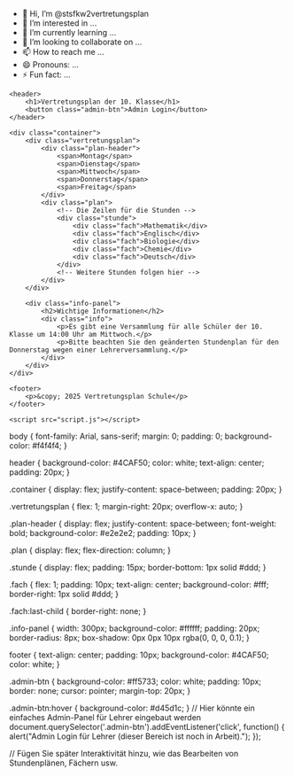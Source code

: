 - 👋 Hi, I’m @stsfkw2vertretungsplan
- 👀 I’m interested in ...
- 🌱 I’m currently learning ...
- 💞️ I’m looking to collaborate on ...
- 📫 How to reach me ...
- 😄 Pronouns: ...
- ⚡ Fun fact: ...

<!---
stsfkw2vertretungsplan/stsfkw2vertretungsplan is a ✨ special ✨ repository because its `README.md` (this file) appears on your GitHub profile.
You can click the Preview link to take a look at your changes.
--->
<!DOCTYPE html>
<html lang="de">
<head>
    <meta charset="UTF-8">
    <meta name="viewport" content="width=device-width, initial-scale=1.0">
    <title>Vertretungsplan</title>
    <link rel="stylesheet" href="styles.css">
</head>
<body>

    <header>
        <h1>Vertretungsplan der 10. Klasse</h1>
        <button class="admin-btn">Admin Login</button>
    </header>

    <div class="container">
        <div class="vertretungsplan">
            <div class="plan-header">
                <span>Montag</span>
                <span>Dienstag</span>
                <span>Mittwoch</span>
                <span>Donnerstag</span>
                <span>Freitag</span>
            </div>
            <div class="plan">
                <!-- Die Zeilen für die Stunden -->
                <div class="stunde">
                    <div class="fach">Mathematik</div>
                    <div class="fach">Englisch</div>
                    <div class="fach">Biologie</div>
                    <div class="fach">Chemie</div>
                    <div class="fach">Deutsch</div>
                </div>
                <!-- Weitere Stunden folgen hier -->
            </div>
        </div>

        <div class="info-panel">
            <h2>Wichtige Informationen</h2>
            <div class="info">
                <p>Es gibt eine Versammlung für alle Schüler der 10. Klasse um 14:00 Uhr am Mittwoch.</p>
                <p>Bitte beachten Sie den geänderten Stundenplan für den Donnerstag wegen einer Lehrerversammlung.</p>
            </div>
        </div>
    </div>

    <footer>
        <p>&copy; 2025 Vertretungsplan Schule</p>
    </footer>

    <script src="script.js"></script>
</body>
</html>
body {
    font-family: Arial, sans-serif;
    margin: 0;
    padding: 0;
    background-color: #f4f4f4;
}

header {
    background-color: #4CAF50;
    color: white;
    text-align: center;
    padding: 20px;
}

.container {
    display: flex;
    justify-content: space-between;
    padding: 20px;
}

.vertretungsplan {
    flex: 1;
    margin-right: 20px;
    overflow-x: auto;
}

.plan-header {
    display: flex;
    justify-content: space-between;
    font-weight: bold;
    background-color: #e2e2e2;
    padding: 10px;
}

.plan {
    display: flex;
    flex-direction: column;
}

.stunde {
    display: flex;
    padding: 15px;
    border-bottom: 1px solid #ddd;
}

.fach {
    flex: 1;
    padding: 10px;
    text-align: center;
    background-color: #fff;
    border-right: 1px solid #ddd;
}

.fach:last-child {
    border-right: none;
}

.info-panel {
    width: 300px;
    background-color: #ffffff;
    padding: 20px;
    border-radius: 8px;
    box-shadow: 0px 0px 10px rgba(0, 0, 0, 0.1);
}

footer {
    text-align: center;
    padding: 10px;
    background-color: #4CAF50;
    color: white;
}

.admin-btn {
    background-color: #ff5733;
    color: white;
    padding: 10px;
    border: none;
    cursor: pointer;
    margin-top: 20px;
}

.admin-btn:hover {
    background-color: #d45d1c;
}
// Hier könnte ein einfaches Admin-Panel für Lehrer eingebaut werden
document.querySelector('.admin-btn').addEventListener('click', function() {
    alert("Admin Login für Lehrer (dieser Bereich ist noch in Arbeit).");
});

// Fügen Sie später Interaktivität hinzu, wie das Bearbeiten von Stundenplänen, Fächern usw.
